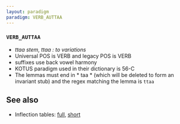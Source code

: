 ```yaml
---
layout: paradigm
paradigm: VERB_AUTTAA
---
```

### ` VERB_AUTTAA `

* _ttaa stem, ttaa : to variations_
* Universal POS is VERB and legacy POS is VERB
* suffixes use back vowel harmony
* KOTUS paradigm used in their dictionary is 56-C
* The lemmas must end in * taa * (which will be deleted to form an invariant stub) and the regex matching the lemma is ` ttaa `

## See also

* Inflection tables: [full](gen/A/auttaa.html), [short](gen/A/auttaa_wikt.html)

